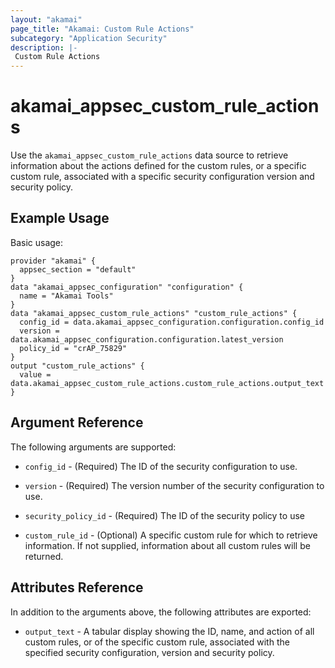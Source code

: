 ```yaml
---
layout: "akamai"
page_title: "Akamai: Custom Rule Actions"
subcategory: "Application Security"
description: |-
 Custom Rule Actions
---
```


# akamai_appsec_custom_rule_actions

Use the `akamai_appsec_custom_rule_actions` data source to retrieve information about the actions defined for the custom rules, or a specific custom rule, associated with a specific security configuration version and security policy.

## Example Usage

Basic usage:

```hcl
provider "akamai" {
  appsec_section = "default"
}
data "akamai_appsec_configuration" "configuration" {
  name = "Akamai Tools"
}
data "akamai_appsec_custom_rule_actions" "custom_rule_actions" {
  config_id = data.akamai_appsec_configuration.configuration.config_id
  version = data.akamai_appsec_configuration.configuration.latest_version
  policy_id = "crAP_75829"
}
output "custom_rule_actions" {
  value = data.akamai_appsec_custom_rule_actions.custom_rule_actions.output_text
}
```

## Argument Reference

The following arguments are supported:

* `config_id` - (Required) The ID of the security configuration to use.

* `version` - (Required) The version number of the security configuration to use.

* `security_policy_id` - (Required) The ID of the security policy to use

* `custom_rule_id` - (Optional) A specific custom rule for which to retrieve information. If not supplied, information about all custom rules will be returned.

## Attributes Reference

In addition to the arguments above, the following attributes are exported:

* `output_text` - A tabular display showing the ID, name, and action of all custom rules, or of the specific custom rule, associated with the specified security configuration, version and security policy.

